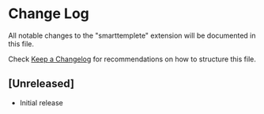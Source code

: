 # Change Log
All notable changes to the "smarttemplete" extension will be documented in this file.

Check [Keep a Changelog](http://keepachangelog.com/) for recommendations on how to structure this file.

## [Unreleased]
- Initial release